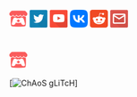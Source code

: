 [![Itchio](/Resources/itchio.png)](https://antoniomoder.itch.io)
[![Twitter](/Resources/twitter.png)](https://twitter.com/AntonioModer)
[![YouTube](/Resources/youtube.png)](https://youtube.com/@AntonioModer)
[![VK](/Resources/vk.png)](https://vk.com/antoniomodergamedev)
[![Reddit](/Resources/reddit.png)](https://www.reddit.com/user/AntonioModer)
[![Mail](/Resources/email.png)](mailto:mant.base@yandex.by)

#
[![Itchio](/Resources/itchio.png)](https://antoniomoder.itch.io/chaosglitch)

[![ChAoS gLiTcH](https://github.com/AntonioModer/antoniomoder.github.io/assets/3039538/d7919c75-a235-457c-ac41-006b5ac4ea8e)]
